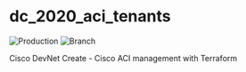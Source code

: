 # dc_2020_aci_tenants
![Production](https://github.com/IGNW/dc_2020_aci_tenants/workflows/Production/badge.svg)
![Branch](https://github.com/IGNW/dc_2020_aci_tenants/workflows/Branch/badge.svg)

Cisco DevNet Create - Cisco ACI management with Terraform




